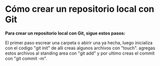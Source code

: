 # Cómo crear un repositorio local con Git
**Para crear un repositorio local con Git, sigue estos pasos:**

El primer paso escrear una carpeta o abirir una ya hecha, luego inicializa con el codigo "git init" de alli creas algunos archivos con "touch".
agregas estos archivos al standing area con "git add" y por ultimo creas el commit con "git commit -m".
